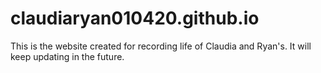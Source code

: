 # claudiaryan010420.github.io

This is the website created for recording life of Claudia and Ryan's. It will keep updating in the future.

